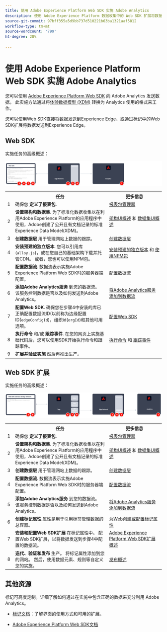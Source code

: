 ```yaml
---
title: 使用 Adobe Experience Platform Web SDK 实施 Adobe Analytics
description: 使用 Adobe Experience Platform 数据收集中的 Web SDK 扩展将数据发送到 Adobe Analytics。
source-git-commit: 97bff355a5d9bb737d510221b63ba1321aaf5812
workflow-type: tm+mt
source-wordcount: '799'
ht-degree: 28%

---
```


# 使用 Adobe Experience Platform Web SDK 实施 Adobe Analytics

您可以使用 [Adobe Experience Platform Web SDK](https://experienceleague.adobe.com/docs/experience-platform/tags/extensions/client/sdk/overview.html) 向 Adobe Analytics 发送数据。 此实施方法通过将[体验数据模型 (XDM)](https://experienceleague.adobe.com/docs/experience-platform/xdm/home.html?lang=zh-Hans) 转换为 Analytics 使用的格式来工作。

您可以使用Web SDK直接将数据发送到Experience Edge，或通过标记中的Web SDK扩展将数据发送到Experience Edge。

## Web SDK

实施任务的高级概述：

![使用Web SDK工作流实施Adobe Analytics](../../assets/websdk-annotated.png)

<table style="width:100%">

<tr>
<th style="width:5%"></th><th style="width:60%"><b>任务</b></th><th style="width:35%"><b>更多信息</b></th>
</tr>

<tr>
<td>1</td>
<td>确保您 <b>定义了报表包</b>.</td>
<td><a href="../../../admin/admin/c-manage-report-suites/report-suites-admin.md">报表包管理器</a></td>
</tr>

<tr>
<td>2</td>
<td><b>设置架构和数据集</b>. 为了标准化数据收集以在利用Adobe Experience Platform的应用程序中使用，Adobe创建了公开且有文档记录的标准Experience Data Model(XDM)。</td>
<td><a href="https://experienceleague.adobe.com/docs/experience-platform/xdm/ui/overview.html?lang=zh-Hans">架构UI概述</a> 和 <a href="https://experienceleague.adobe.com/docs/experience-platform/catalog/datasets/user-guide.html?lang=zh_Hans">数据集UI概述</a></td>
</tr>

<tr>
<td>3</td>
<td><b>创建数据层</b> 用于管理网站上数据的跟踪。</td>
<td><a href="../../prepare/data-layer.md">创建数据层</a></td>
</tr>

<tr>
<td> 4</td>
<td><b>安装预建的独立版本</b>. 您可以引用库(<code>alloy.js</code>)，或在您自己的基础架构下载并托管CDN。 或者，您也可以使用NPM包。</td>
<td><a href="https://experienceleague.adobe.com/docs/experience-platform/edge/fundamentals/installing-the-sdk.html?lang=en#option-2%3A-installing-the-prebuilt-standalone-version">安装预建的独立版本</a> 和 <a href="https://experienceleague.adobe.com/docs/experience-platform/edge/fundamentals/installing-the-sdk.html?lang=en#option-3%3A-using-the-npm-package">使用NPM包</a></td>
</tr>

<tr>
<td>5</td>
<td><b>配置数据流</b>. 数据流表示实施Adobe Experience Platform Web SDK时的服务器端配置。</td>
<td><a href="https://experienceleague.adobe.com/docs/experience-platform/edge/datastreams/configure.html?lang=en">配置数据流<a></td> 
</tr>

<td>6</td>
<td><b>添加Adobe Analytics服务</b> 到您的数据流。 该服务控制数据是否以及如何发送到Adobe Analytics。</td>
<td><a href="https://experienceleague.adobe.com/docs/experience-platform/edge/datastreams/configure.html?lang=en#analytics">将Adobe Analytics服务添加到数据流</a></td>
</tr>

<tr>
<td>7</td>
<td><b>配置Web SDK</b>. 确保您在步骤4中安装的库已正确配置数据流ID(以前称为边缘配置ID(<code>edgeConfigId</code>)，组织id(<code>orgId</code>)和其他可用选项。</td>
<td><a href="https://experienceleague.adobe.com/docs/experience-platform/edge/fundamentals/configuring-the-sdk.html?lang=zh-Hans">配置Web SDK</a></td>
</tr>

<tr>
<td>8</td>
<td><b>执行命令</b> 和/或 <b>跟踪事件</b>. 在您的网页上实施基础代码后，您可以使用SDK开始执行命令和跟踪事件。
</td>
<td><a href="https://experienceleague.adobe.com/docs/experience-platform/edge/fundamentals/executing-commands.html?lang=en">执行命令</a> 和 <a href="https://experienceleague.adobe.com/docs/experience-platform/edge/fundamentals/tracking-events.html?lang=en">跟踪事件</a></td>
</tr>

<tr>
<td>9</td><td><b>扩展并验证实施</b> 然后再推出生产。</td><td></td> 
</tr>
</table>


## Web SDK 扩展

实施任务的高级概述：

![使用Web SDK扩展工作流实施Adobe Analytics](../../assets/websdk-extension-annotated.png)

<table style="width:100%">

<tr>
<th style="width:5%"></th><th style="width:60%"><b>任务</b></th><th style="width:35%"><b>更多信息</b></th>
</tr>

<tr>
<td>1</td>
<td>确保您 <b>定义了报表包</b>.</td>
<td><a href="../../../admin/admin/c-manage-report-suites/report-suites-admin.md">报表包管理器</a></td>
</tr>

<tr>
<td>2</td>
<td><b>设置架构和数据集</b>. 为了标准化数据收集以在利用Adobe Experience Platform的应用程序中使用，Adobe创建了公开且有文档记录的标准Experience Data Model(XDM)。</td>
<td><a href="https://experienceleague.adobe.com/docs/experience-platform/xdm/ui/overview.html?lang=zh-Hans">架构UI概述</a> 和 <a href="https://experienceleague.adobe.com/docs/experience-platform/catalog/datasets/user-guide.html?lang=zh_Hans">数据集UI概述</a></td>
</tr>

<tr>
<td>3</td>
<td><b>创建数据层</b> 用于管理网站上数据的跟踪。</td>
<td><a href="../../prepare/data-layer.md">创建数据层</a></td>
</tr>

<tr>
<td>4</td>
<td><b>配置数据流</b>. 数据流表示实施Adobe Experience Platform Web SDK时的服务器端配置。</td>
<td><a href="https://experienceleague.adobe.com/docs/experience-platform/edge/datastreams/configure.html?lang=en">配置数据流<a></td> 
</tr>

<tr>
<td>5</td> 
<td><b>添加Adobe Analytics服务</b> 到您的数据流。 该服务控制数据是否以及如何发送到Adobe Analytics。</td>
<td><a href="https://experienceleague.adobe.com/docs/experience-platform/edge/datastreams/configure.html?lang=en#analytics">将Adobe Analytics服务添加到数据流</a></td>
</tr>

<tr>
<td>6</td>
<td><b>创建标记属性</b>.属性是用于引用标签管理数据的总容器。</td>
<td><a href="https://experienceleague.adobe.com/docs/experience-platform/tags/admin/companies-and-properties.html?lang=en#for-web">为Web创建或配置标记属性</a></td>
</tr>

<tr>
<td>7</td> 
<td><b>安装和配置Web SDK扩展</b> 在标记属性中。 配置Web SDK扩展，以将数据发送到步骤4中配置的数据流。</td>
<td><a href="https://experienceleague.adobe.com/docs/experience-platform/tags/extensions/client/sdk/overview.html?lang=en">Adobe Experience Platform Web SDK扩展概述</a></td>
</tr>

<tr>
<td>8</td>
<td><b>迭代、验证和发布</b> 生产。 将标记属性添加到您的网站。 然后，使用数据元素、规则等自定义您的实施。</td>
<td><a href="https://experienceleague.adobe.com/docs/experience-platform/tags/publish/overview.html?lang=zh-Hans">发布概述</a></td>
</tr>

</table>


## 其他资源

标记可高度定制。详细了解如何通过在实施中包含正确的数据来充分利用 Adobe Analytics。

- [标记文档](https://experienceleague.adobe.com/docs/experience-platform/tags/home.html#?lang=zh-Hans)：了解界面的使用方式和可用的扩展。

- [Adobe Experience Platform Web SDK文档](https://experienceleague.adobe.com/docs/web-sdk.html?lang=zh-Hans)
